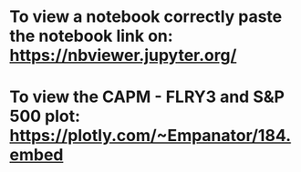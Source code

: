 # To view a notebook correctly paste the notebook link on: <br /> https://nbviewer.jupyter.org/ 
# To view the CAPM - FLRY3 and S&P 500 plot: <br /> https://plotly.com/~Empanator/184.embed 
